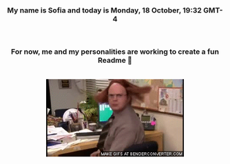 


<div align="center">
<h3 >My name is Sofia and today is Monday, 18 October, 19:32 GMT-4</h3><br>
<h3 >For now, me and my personalities are working to create a fun Readme 👋
</h3><br>
<img src='img/dwight.gif' alt='working...'/>
</div>
